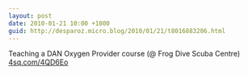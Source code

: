 ```yaml
---
layout: post
date: 2010-01-21 10:00 +1000
guid: http://desparoz.micro.blog/2010/01/21/t8016883206.html
---
```

Teaching a DAN Oxygen Provider course (@ Frog Dive Scuba Centre) [4sq.com/4QD6Eo](http://4sq.com/4QD6Eo)
